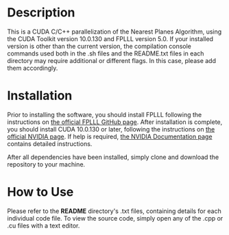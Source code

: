 # Description

This is a CUDA C/C++ parallelization of the Nearest Planes Algorithm, using  the CUDA Toolkit version 10.0.130 and FPLLL version 5.0. If your installed version is other than the current version, the compilation console commands used both in the .sh files and the README.txt files in each directory may require additional or different flags. In this case, please add them accordingly.

# Installation

Prior to installing the software, you should install FPLLL following the instructions on [the official FPLLL GitHub page](https://github.com/fplll/fplll). After installation is complete, you should install CUDA 10.0.130 or later, following the instructions on [the official NVIDIA page](https://developer.nvidia.com/cuda-downloads). If help is required, [the NVIDIA Documentation page](https://docs.nvidia.com/cuda/cuda-installation-guide-linux/index.html) contains detailed instructions. 

After all dependencies have been installed, simply clone and download the repository to your machine.

# How to Use

Please refer to the **README** directory's .txt files, containing details for each individual code file. To view the source code, simply open any of the .cpp or .cu files with a text editor.